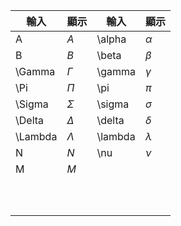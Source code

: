 
| 輸入      | 顯示        | 輸入      | 顯示        |
| ------- | --------- | ------- | --------- |
| A       | $A$       | \alpha  | $\alpha$  |
| B       | $B$       | \beta   | $\beta$   |
| \Gamma  | $\Gamma$  | \gamma  | $\gamma$  |
| \Pi     | $\Pi$     | \pi     | $\pi$     |
| \Sigma  | $\Sigma$  | \sigma  | $\sigma$  |
| \Delta  | $\Delta$  | \delta  | $\delta$  |
| \Lambda | $\Lambda$ | \lambda | $\lambda$ |
| N       | $N$       | \nu     | $\nu$     |
| M       | $M$       |         |           |
|         |           |         |           |
|         |           |         |           |
|         |           |         |           |
|         |           |         |           |
|         |           |         |           |
|         |           |         |           |
|         |           |         |           |
|         |           |         |           |
|         |           |         |           |
|         |           |         |           |
